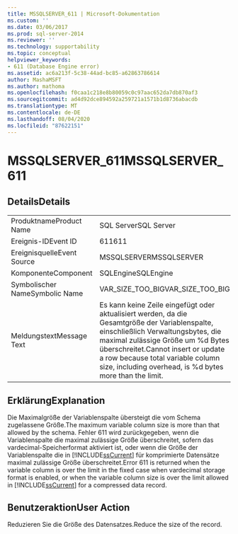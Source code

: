 ```yaml
---
title: MSSQLSERVER_611 | Microsoft-Dokumentation
ms.custom: ''
ms.date: 03/06/2017
ms.prod: sql-server-2014
ms.reviewer: ''
ms.technology: supportability
ms.topic: conceptual
helpviewer_keywords:
- 611 (Database Engine error)
ms.assetid: ac6a213f-5c38-44ad-bc85-a62863786614
author: MashaMSFT
ms.author: mathoma
ms.openlocfilehash: f0caa1c218e8b80059c0c97aac652da7db870af3
ms.sourcegitcommit: ad4d92dce894592a259721a1571b1d8736abacdb
ms.translationtype: MT
ms.contentlocale: de-DE
ms.lasthandoff: 08/04/2020
ms.locfileid: "87622151"
---
```

# <a name="mssqlserver_611"></a><span data-ttu-id="60489-102">MSSQLSERVER_611</span><span class="sxs-lookup"><span data-stu-id="60489-102">MSSQLSERVER_611</span></span>
    
## <a name="details"></a><span data-ttu-id="60489-103">Details</span><span class="sxs-lookup"><span data-stu-id="60489-103">Details</span></span>  
  
|||  
|-|-|  
|<span data-ttu-id="60489-104">Produktname</span><span class="sxs-lookup"><span data-stu-id="60489-104">Product Name</span></span>|<span data-ttu-id="60489-105">SQL Server</span><span class="sxs-lookup"><span data-stu-id="60489-105">SQL Server</span></span>|  
|<span data-ttu-id="60489-106">Ereignis-ID</span><span class="sxs-lookup"><span data-stu-id="60489-106">Event ID</span></span>|<span data-ttu-id="60489-107">611</span><span class="sxs-lookup"><span data-stu-id="60489-107">611</span></span>|  
|<span data-ttu-id="60489-108">Ereignisquelle</span><span class="sxs-lookup"><span data-stu-id="60489-108">Event Source</span></span>|<span data-ttu-id="60489-109">MSSQLSERVER</span><span class="sxs-lookup"><span data-stu-id="60489-109">MSSQLSERVER</span></span>|  
|<span data-ttu-id="60489-110">Komponente</span><span class="sxs-lookup"><span data-stu-id="60489-110">Component</span></span>|<span data-ttu-id="60489-111">SQLEngine</span><span class="sxs-lookup"><span data-stu-id="60489-111">SQLEngine</span></span>|  
|<span data-ttu-id="60489-112">Symbolischer Name</span><span class="sxs-lookup"><span data-stu-id="60489-112">Symbolic Name</span></span>|<span data-ttu-id="60489-113">VAR_SIZE_TOO_BIG</span><span class="sxs-lookup"><span data-stu-id="60489-113">VAR_SIZE_TOO_BIG</span></span>|  
|<span data-ttu-id="60489-114">Meldungstext</span><span class="sxs-lookup"><span data-stu-id="60489-114">Message Text</span></span>|<span data-ttu-id="60489-115">Es kann keine Zeile eingefügt oder aktualisiert werden, da die Gesamtgröße der Variablenspalte, einschließlich Verwaltungsbytes, die maximal zulässige Größe um %d Bytes überschreitet.</span><span class="sxs-lookup"><span data-stu-id="60489-115">Cannot insert or update a row because total variable column size, including overhead, is %d bytes more than the limit.</span></span>|  
  
## <a name="explanation"></a><span data-ttu-id="60489-116">Erklärung</span><span class="sxs-lookup"><span data-stu-id="60489-116">Explanation</span></span>  
 <span data-ttu-id="60489-117">Die Maximalgröße der Variablenspalte übersteigt die vom Schema zugelassene Größe.</span><span class="sxs-lookup"><span data-stu-id="60489-117">The maximum variable column size is more than that allowed by the schema.</span></span> <span data-ttu-id="60489-118">Fehler 611 wird zurückgegeben, wenn die Variablenspalte die maximal zulässige Größe überschreitet, sofern das vardecimal-Speicherformat aktiviert ist, oder wenn die Größe der Variablenspalte die in [!INCLUDE[ssCurrent](../../includes/sscurrent-md.md)] für komprimierte Datensätze maximal zulässige Größe überschreitet.</span><span class="sxs-lookup"><span data-stu-id="60489-118">Error 611 is returned when the variable column is over the limit in the fixed case when vardecimal storage format is enabled, or when the variable column size is over the limit allowed in [!INCLUDE[ssCurrent](../../includes/sscurrent-md.md)] for a compressed data record.</span></span>  
  
## <a name="user-action"></a><span data-ttu-id="60489-119">Benutzeraktion</span><span class="sxs-lookup"><span data-stu-id="60489-119">User Action</span></span>  
 <span data-ttu-id="60489-120">Reduzieren Sie die Größe des Datensatzes.</span><span class="sxs-lookup"><span data-stu-id="60489-120">Reduce the size of the record.</span></span>  
  
  
